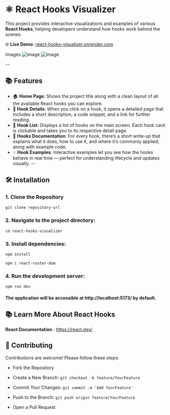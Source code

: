 # ⚛️ React Hooks Visualizer

This project provides interactive visualizations and examples of various **React Hooks**, helping developers understand how hooks work behind the scenes.

🌐 **Live Demo**: [react-hooks-visualizer.onrender.com](https://react-hooks-visualizer.onrender.com)

Images
![image](https://github.com/user-attachments/assets/4a127e1f-1853-4a17-9fdd-93123d857225)
![image](https://github.com/user-attachments/assets/c3180a2f-36dc-4b10-a411-8a7a0131d238)


--
## 📚 Features

- 🏠 **Home Page**: Shows the project title along with a clean layout of all the available React hooks you can explore.
- 🧩 **Hook Details**: When you click on a hook, it opens a detailed page that includes a short description, a code snippet, and a link for further reading.
- 🔁 **Hook List**: Displays a list of hooks on the main screen. Each hook card is clickable and takes you to its respective detail page.
- 📄 **Hooks Documentation**: For every hook, there’s a short write-up that explains what it does, how to use it, and where it’s commonly applied, along with example code.
- 💡 **Hook Examples**: Interactive examples let you see how the hooks behave in real time — perfect for understanding lifecycle and updates visually.
--

## 🛠️ Installation

### 1. Clone the Repository

```git clone repository-url```

### 2. Navigate to the project directory:
```cd react-hooks-visualizer```

### 3. Install dependencies:

 ```npm install```

 ```npm i react-router-dom```

### 4. Run the development server:

```npm run dev```


#### The application will be accessible at http://localhost:5173/ by default.

## 📚 Learn More About React Hooks

**React Documentation** : https://react.dev/

## 🤝 Contributing
Contributions are welcome! Please follow these steps:

- Fork the Repository

- Create a New Branch:
```git checkout -b feature/YourFeature```

- Commit Your Changes:
```git commit -m 'Add YourFeature'```

- Push to the Branch:
```git push origin feature/YourFeature```

- Open a Pull Request
